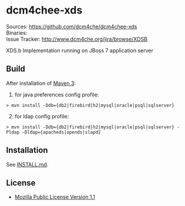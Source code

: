 dcm4chee-xds
============
Sources: https://github.com/dcm4che/dcm4chee-xds  
Binaries:   
Issue Tracker: http://www.dcm4che.org/jira/browse/XDSB 

XDS.b Implementation running on JBoss 7 application server


Build
-----
After installation of [Maven 3](http://maven.apache.org):
  1.  for java preferences config profile:
 
    > mvn install -Ddb={db2|firebird|h2|mysql|oracle|psql|sqlserver}
  2.  for ldap config profile:
  
    > mvn install -Ddb={db2|firebird|h2|mysql|oracle|psql|sqlserver} -Pldap -Dldap={apacheds|opends|slapd}

Installation
------------
See [INSTALL.md](https://github.com/dcm4che/dcm4chee-xds/blob/master/INSTALL.md).

License
-------
* [Mozilla Public License Version 1.1](http://www.mozilla.org/MPL/1.1/)
